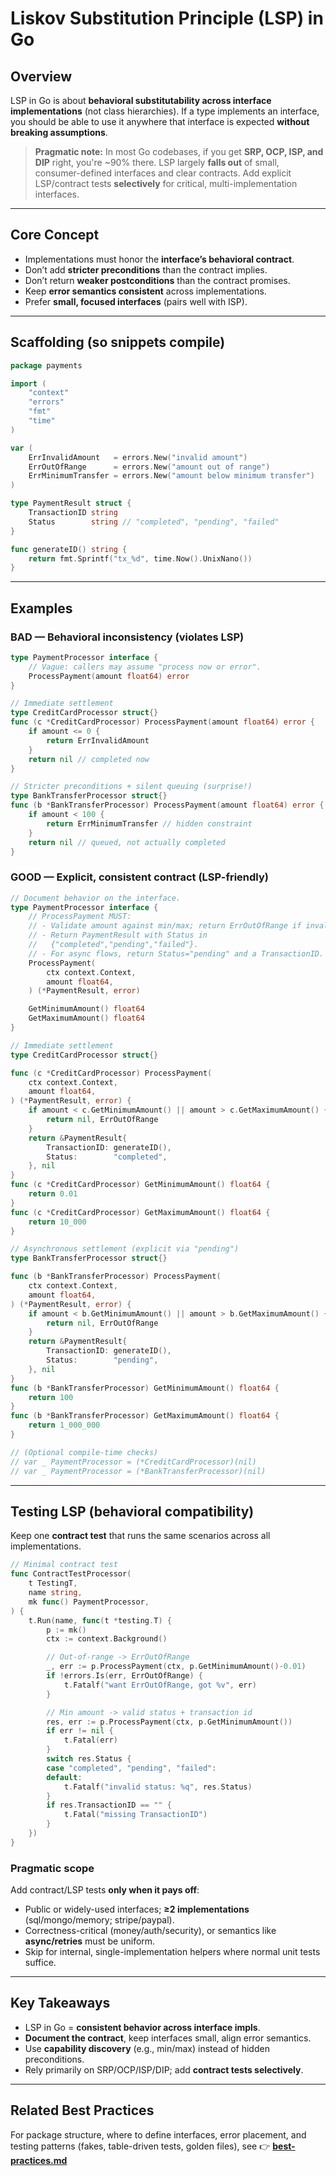 # Liskov Substitution Principle (LSP) in Go

## Overview

LSP in Go is about **behavioral substitutability across interface
implementations** (not class hierarchies). If a type implements an interface,
you should be able to use it anywhere that interface is expected
**without breaking assumptions**.

> **Pragmatic note:** In most Go codebases, if you get **SRP, OCP, ISP,
> and DIP** right, you're \~90% there. LSP largely **falls out** of small,
> consumer-defined interfaces and clear contracts. Add explicit LSP/contract
> tests **selectively** for critical, multi-implementation interfaces.

---

## Core Concept

* Implementations must honor the **interface’s behavioral contract**.
* Don’t add **stricter preconditions** than the contract implies.
* Don’t return **weaker postconditions** than the contract promises.
* Keep **error semantics consistent** across implementations.
* Prefer **small, focused interfaces** (pairs well with ISP).

---

## Scaffolding (so snippets compile)

```go
package payments

import (
    "context"
    "errors"
    "fmt"
    "time"
)

var (
    ErrInvalidAmount   = errors.New("invalid amount")
    ErrOutOfRange      = errors.New("amount out of range")
    ErrMinimumTransfer = errors.New("amount below minimum transfer")
)

type PaymentResult struct {
    TransactionID string
    Status        string // "completed", "pending", "failed"
}

func generateID() string {
    return fmt.Sprintf("tx_%d", time.Now().UnixNano())
}
```

---

## Examples

### BAD — Behavioral inconsistency (violates LSP)

```go
type PaymentProcessor interface {
    // Vague: callers may assume "process now or error".
    ProcessPayment(amount float64) error
}

// Immediate settlement
type CreditCardProcessor struct{}
func (c *CreditCardProcessor) ProcessPayment(amount float64) error {
    if amount <= 0 {
        return ErrInvalidAmount
    }
    return nil // completed now
}

// Stricter preconditions + silent queuing (surprise!)
type BankTransferProcessor struct{}
func (b *BankTransferProcessor) ProcessPayment(amount float64) error {
    if amount < 100 {
        return ErrMinimumTransfer // hidden constraint
    }
    return nil // queued, not actually completed
}
```

### GOOD — Explicit, consistent contract (LSP-friendly)

```go
// Document behavior on the interface.
type PaymentProcessor interface {
    // ProcessPayment MUST:
    // - Validate amount against min/max; return ErrOutOfRange if invalid.
    // - Return PaymentResult with Status in
    //   {"completed","pending","failed"}.
    // - For async flows, return Status="pending" and a TransactionID.
    ProcessPayment(
        ctx context.Context,
        amount float64,
    ) (*PaymentResult, error)

    GetMinimumAmount() float64
    GetMaximumAmount() float64
}

// Immediate settlement
type CreditCardProcessor struct{}

func (c *CreditCardProcessor) ProcessPayment(
    ctx context.Context,
    amount float64,
) (*PaymentResult, error) {
    if amount < c.GetMinimumAmount() || amount > c.GetMaximumAmount() {
        return nil, ErrOutOfRange
    }
    return &PaymentResult{
        TransactionID: generateID(),
        Status:        "completed",
    }, nil
}
func (c *CreditCardProcessor) GetMinimumAmount() float64 {
    return 0.01
}
func (c *CreditCardProcessor) GetMaximumAmount() float64 {
    return 10_000
}

// Asynchronous settlement (explicit via "pending")
type BankTransferProcessor struct{}

func (b *BankTransferProcessor) ProcessPayment(
    ctx context.Context,
    amount float64,
) (*PaymentResult, error) {
    if amount < b.GetMinimumAmount() || amount > b.GetMaximumAmount() {
        return nil, ErrOutOfRange
    }
    return &PaymentResult{
        TransactionID: generateID(),
        Status:        "pending",
    }, nil
}
func (b *BankTransferProcessor) GetMinimumAmount() float64 {
    return 100
}
func (b *BankTransferProcessor) GetMaximumAmount() float64 {
    return 1_000_000
}

// (Optional compile-time checks)
// var _ PaymentProcessor = (*CreditCardProcessor)(nil)
// var _ PaymentProcessor = (*BankTransferProcessor)(nil)
```

---

## Testing LSP (behavioral compatibility)

Keep one **contract test** that runs the same scenarios across all
implementations.

```go
// Minimal contract test
func ContractTestProcessor(
    t TestingT,
    name string,
    mk func() PaymentProcessor,
) {
    t.Run(name, func(t *testing.T) {
        p := mk()
        ctx := context.Background()

        // Out-of-range -> ErrOutOfRange
        _, err := p.ProcessPayment(ctx, p.GetMinimumAmount()-0.01)
        if !errors.Is(err, ErrOutOfRange) {
            t.Fatalf("want ErrOutOfRange, got %v", err)
        }

        // Min amount -> valid status + transaction id
        res, err := p.ProcessPayment(ctx, p.GetMinimumAmount())
        if err != nil {
            t.Fatal(err)
        }
        switch res.Status {
        case "completed", "pending", "failed":
        default:
            t.Fatalf("invalid status: %q", res.Status)
        }
        if res.TransactionID == "" {
            t.Fatal("missing TransactionID")
        }
    })
}
```

### Pragmatic scope

Add contract/LSP tests **only when it pays off**:

* Public or widely-used interfaces; **≥2 implementations**
  (sql/mongo/memory; stripe/paypal).
* Correctness-critical (money/auth/security), or semantics like
  **async/retries** must be uniform.
* Skip for internal, single-implementation helpers where normal unit
  tests suffice.

---

## Key Takeaways

* LSP in Go = **consistent behavior across interface impls**.
* **Document the contract**, keep interfaces small, align error
  semantics.
* Use **capability discovery** (e.g., min/max) instead of hidden
  preconditions.
* Rely primarily on SRP/OCP/ISP/DIP; add **contract tests
  selectively**.

---

## Related Best Practices

For package structure, where to define interfaces, error placement,
and testing patterns (fakes, table-driven tests, golden files), see
👉 **[best-practices.md](../best-practices.md)**
